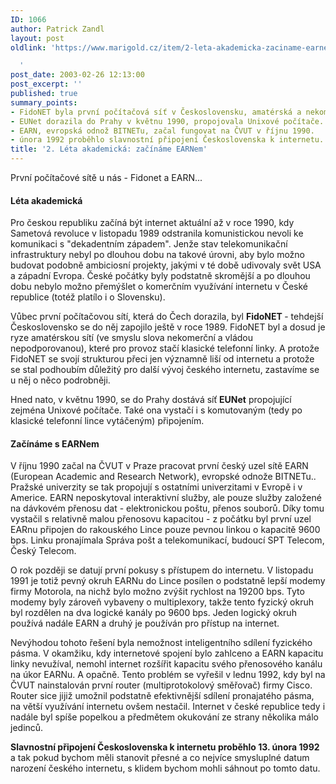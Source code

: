 ```yaml
---
ID: 1066
author: Patrick Zandl
layout: post
oldlink: 'https://www.marigold.cz/item/2-leta-akademicka-zaciname-earnem

  '
post_date: 2003-02-26 12:13:00
post_excerpt: ''
published: true
summary_points:
- FidoNET byla první počítačová síť v Československu, amatérská a nekomerční.
- EUNet dorazila do Prahy v květnu 1990, propojovala Unixové počítače.
- EARN, evropská odnož BITNETu, začal fungovat na ČVUT v říjnu 1990.
- února 1992 proběhlo slavnostní připojení Československa k internetu.
title: '2. Léta akademická: začínáme EARNem'
---
```


První počítačové sítě u nás - Fidonet a EARN...

<!--more-->

<H4>Léta akademická </H4>
<p>
Pro českou republiku začíná být internet aktuální až v roce 1990, kdy Sametová revoluce v listopadu 1989 odstranila komunistickou nevoli ke komunikaci s "dekadentním západem". Jenže stav telekomunikační infrastruktury nebyl po dlouhou dobu na takové úrovni, aby bylo možno budovat podobně ambiciosní projekty, jakými v té době udivovaly svět USA a západní Evropa. České počátky byly podstatně skromější a po dlouhou dobu nebylo možno přemýšlet o komerčním využívání internetu v České republice (totéž platílo i o Slovensku). 
<p>
Vůbec první počítačovou sítí, která do Čech dorazila, byl <STRONG>FidoNET </STRONG>- tehdejší Československo se do něj zapojilo ještě v roce 1989. FidoNET byl a dosud je ryze amatérskou sítí (ve smyslu slova nekomerční a vládou nepodporovanou), které pro provoz stačí klasické telefonní linky. A protože FidoNET se svojí strukturou přeci jen významně liší od internetu a protože se stal podhoubím důležitý pro další vývoj českého internetu, zastavíme se u něj o něco podrobněji. 
<p>
Hned nato, v květnu 1990, se do Prahy dostává síť<STRONG> EUNet</STRONG> propojující zejména Unixové počítače. Také ona vystačí i s komutovaným (tedy po klasické telefonní lince vytáčeným) připojením. 
<H4>Začínáme s EARNem </H4>
<p>
V říjnu 1990 začal na ČVUT v Praze pracovat první český uzel sítě EARN (European Academic and Research Network), evropské odnože BITNETu.. Pražské univerzity se tak propojují s ostatními univerzitami v Evropě i v Americe. EARN neposkytoval interaktivní služby, ale pouze služby založené na dávkovém přenosu dat - elektronickou poštu, přenos souborů. Díky tomu vystačil s relativně malou přenosovu kapacitou - z počátku byl první uzel EARnu připojen do rakouského Lince pouze pevnou linkou o kapacitě 9600 bps. Linku pronajímala Správa pošt a telekomunikací, budoucí SPT Telecom, Český Telecom. 
<p>
O rok později se datují první pokusy s přístupem do internetu. V listopadu 1991 je totiž pevný okruh EARNu do Lince posílen o podstatně lepší modemy firmy Motorola, na nichž bylo možno zvýšit rychlost na 19200 bps. Tyto modemy byly zároveň vybaveny o multiplexory, takže tento fyzický okruh byl rozdělen na dva logické kanály po 9600 bps. Jeden logický okruh používá nadále EARN a druhý je používán pro přístup na internet. 
<p>
Nevýhodou tohoto řešení byla nemožnost inteligentního sdílení fyzického pásma. V okamžiku, kdy internetové spojení bylo zahlceno a EARN kapacitu linky nevužíval, nemohl internet rozšířit kapacitu svého přenosového kanálu na úkor EARNu. A opačně. Tento problém se vyřešil v lednu 1992, kdy byl na ČVUT nainstalován první router (multiprotokolový směřovač) firmy Cisco. Router sice jijiž umožnil podstatně efektivnější sdílení pronajatého pásma, na větší využívání internetu ovšem nestačil. Internet v české republice tedy i nadále byl spíše popelkou a předmětem okukování ze strany několika málo jedinců. 
<p>
<STRONG>Slavnostní připojení Československa k internetu proběhlo 13. února 1992</STRONG> a tak pokud bychom měli stanovit přesné a co nejvíce smysluplné datum narození českého internetu, s klidem bychom mohli sáhnout po tomto datu. </p>